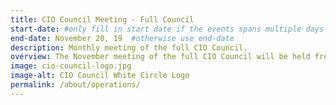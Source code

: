 ```yaml
---
title: CIO Council Meeting - Full Council
start-date: #only fill in start date if the events spans multiple days
end-date: November 20, 19  #otherwise use end-date
description: Monthly meeting of the full CIO Council.
overview: The November meeting of the full CIO Council will be held from 330-5pm at GSA Headquarters at 1800 F St. NW, Washington, DC.
image: cio-council-logo.jpg
image-alt: CIO Council White Circle Logo
permalink: /about/operations/
---
```

